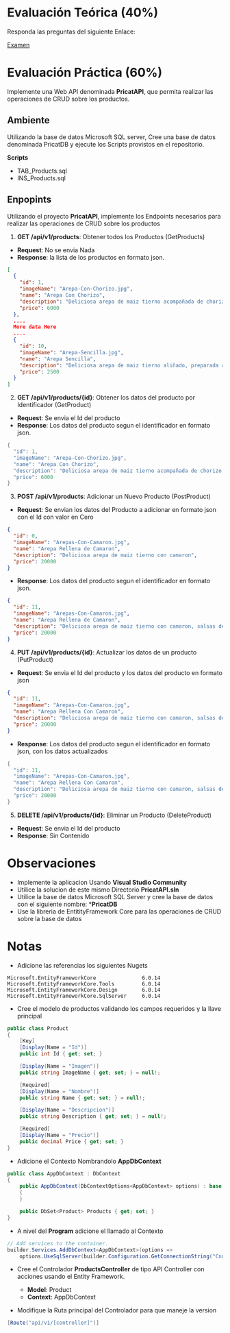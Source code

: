 # Evaluación Teórica (40%)
Responda las preguntas del siguiente Enlace:

[Examen](https://forms.gle/b2XM5whiojqnoMMM8)

# Evaluación Práctica (60%)
Implemente una Web API denominada **PricatAPI**, que permita realizar las operaciones de CRUD sobre los productos.

## Ambiente
Utilizando la base de datos Microsoft SQL server, Cree una base de datos denominada PricatDB y ejecute los Scripts provistos en el repositorio.

**Scripts**
- TAB_Products.sql
- INS_Products.sql

## Enpopints
Utilizando el proyecto **PricatAPI**, implemente los Endpoints necesarios para realizar las operaciones de CRUD sobre los productos

1. **GET /api/v1/products**: Obtener todos los Productos (GetProducts)
- **Request**: No se envia Nada
- **Response**: la lista de los productos en formato json.
```json
[
  {
    "id": 1,
    "imageName": "Arepa-Con-Chorizo.jpg",
    "name": "Arepa Con Chorizo",
    "description": "Deliciosa arepa de maiz tierno acompañada de chorizo santarosano",
    "price": 6000
  },
  ....
  More data Here
  ....
  {
    "id": 10,
    "imageName": "Arepa-Sencilla.jpg",
    "name": "Arepa Sencilla",
    "description": "Deliciosa arepa de maiz tierno aliñado, preparada al carbon",
    "price": 2500
  }
]
```

2. **GET /api/v1/products/{id}**: Obtener los datos del producto por Identificador (GetProduct)
- **Request**: Se envia el Id del producto
- **Response**: Los datos del producto segun el identificador en formato json.
```csharp
{
  "id": 1,
  "imageName": "Arepa-Con-Chorizo.jpg",
  "name": "Arepa Con Chorizo",
  "description": "Deliciosa arepa de maiz tierno acompañada de chorizo santarosano",
  "price": 6000
}
```

3. **POST /api/v1/products**: Adicionar un Nuevo Producto (PostProduct)
- **Request**: Se envian los datos del Producto a adicionar en formato json con el Id con valor en Cero
```json
{
  "id": 0,
  "imageName": "Arepas-Con-Camaron.jpg",
  "name": "Arepa Rellena de Camaron",
  "description": "Deliciosa arepa de maiz tierno con camaron",
  "price": 20000
}
```
- **Response**: Los datos del producto segun el identificador en formato json.
```json
{
  "id": 11,
  "imageName": "Arepas-Con-Camaron.jpg",
  "name": "Arepa Rellena de Camaron",
  "description": "Deliciosa arepa de maiz tierno con camaron, salsas de la casa y queso",
  "price": 20000
}
```

4. **PUT /api/v1/products/{id}**: Actualizar los datos de un producto (PutProduct)
- **Request**: Se envia el Id del producto y los datos del producto en formato json
```json
{
  "id": 11,
  "imageName": "Arepas-Con-Camaron.jpg",
  "name": "Arepa Rellena Con Camaron",
  "description": "Deliciosa arepa de maiz tierno con camaron, salsas de la casa y queso",
  "price": 20000
}
```
- **Response**: Los datos del producto segun el identificador en formato json, con los datos actualizados
```csharp
{
  "id": 11,
  "imageName": "Arepas-Con-Camaron.jpg",
  "name": "Arepa Rellena Con Camaron",
  "description": "Deliciosa arepa de maiz tierno con camaron, salsas de la casa y queso",
  "price": 20000
}
```

5. **DELETE /api/v1/products/{id}**: Eliminar un Producto (DeleteProduct)
- **Request**: Se envia el Id del producto
- **Response**: Sin Contenido

# Observaciones
- Implemente la aplicacion Usando **Visual Studio Community** 
- Utilice la solucion de este mismo Directorio **PricatAPI.sln**
- Utilice la base de datos Microsoft SQL Server y cree la base de datos con el siguiente nombre: ***PricatDB**
- Use la libreria de EntitityFramework Core para las operaciones de CRUD sobre la base de datos

# Notas
- Adicione las referencias los siguientes Nugets
```
Microsoft.EntityFrameworkCore               6.0.14
Microsoft.EntityFrameworkCore.Tools         6.0.14
Microsoft.EntityFrameworkCore.Design        6.0.14
Microsoft.EntityFrameworkCore.SqlServer     6.0.14
```
- Cree el modelo de productos validando los campos requeridos y la llave principal
```csharp
public class Product
{
    [Key]
    [Display(Name = "Id")]
    public int Id { get; set; }

    [Display(Name = "Imagen")]
    public string ImageName { get; set; } = null!;

    [Required]
    [Display(Name = "Nombre")]
    public string Name { get; set; } = null!;

    [Display(Name = "Descripcion")]
    public string Description { get; set; } = null!;

    [Required]
    [Display(Name = "Precio")]
    public decimal Price { get; set; }
}
```

- Adicione el Contexto Nombrandolo **AppDbContext**
```csharp
public class AppDbContext : DbContext
{
    public AppDbContext(DbContextOptions<AppDbContext> options) : base(options)
    {
    }

    public DbSet<Product> Products { get; set; }
}
```

- A nivel del **Program** adicione el llamado al Contexto
```csharp
// Add services to the container.
builder.Services.AddDbContext<AppDbContext>(options =>
    options.UseSqlServer(builder.Configuration.GetConnectionString("CnnStr")));
```
- Cree el Controlador **ProductsController** de tipo API Controller con acciones usando el Entity Framework.
    - **Model**: Product
    - **Context**: AppDbContext

- Modifique la Ruta principal del Controlador para que maneje la version    
```csharp
[Route("api/v1/[controller]")]
```

